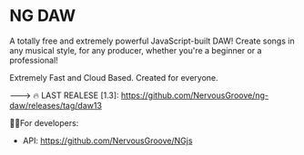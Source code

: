 # NG DAW
A totally free and extremely powerful JavaScript-built DAW!
Create songs in any musical style, for any producer, whether you're a beginner or a professional!

Extremely Fast and Cloud Based. Created for everyone.

---> 🔥 LAST REALESE [1.3]:
https://github.com/NervousGroove/ng-daw/releases/tag/daw13

🐱‍🐉For developers:

- API:
https://github.com/NervousGroove/NGjs
